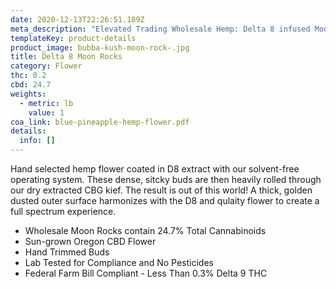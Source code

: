 ```yaml
---
date: 2020-12-13T22:26:51.189Z
meta_description: "Elevated Trading Wholesale Hemp: Delta 8 infused Moon Rocks"
templateKey: product-details
product_image: bubba-kush-moon-rock-.jpg
title: Delta 8 Moon Rocks
category: Flower
thc: 0.2
cbd: 24.7
weights:
  - metric: lb
    value: 1
coa_link: blue-pineapple-hemp-flower.pdf
details:
  info: []
---
```

Hand selected hemp flower coated in D8 extract with our solvent-free
operating system. These dense, sitcky buds are then heavily rolled through
our dry extracted CBG kief. The result is out of this world! A thick, golden
dusted outer surface harmonizes with the D8 and qulaity flower to create a
full spectrum experience.

* Wholesale Moon Rocks contain 24.7% Total Cannabinoids
* Sun-grown Oregon CBD Flower
* Hand Trimmed Buds
* Lab Tested for Compliance and No Pesticides
* Federal Farm Bill Compliant - Less Than 0.3% Delta 9 THC